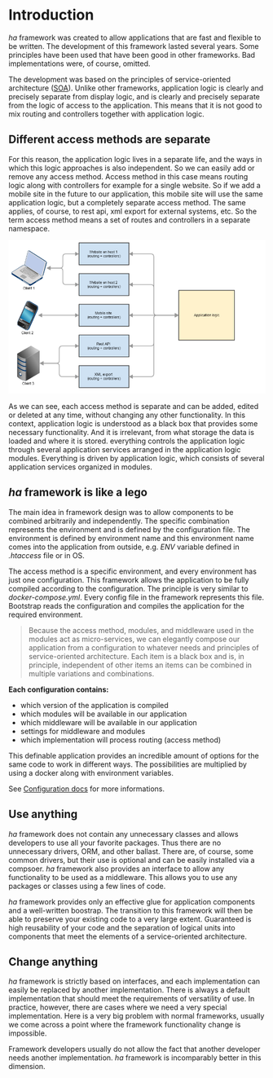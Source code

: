 # Introduction

*ha* framework  was created to allow applications that are fast and flexible to be written. The development of this framework lasted several years. Some principles have been used that have been good in other frameworks. Bad implementations were, of course, omitted. 

The development was based on the principles of service-oriented architecture ([SOA](https://en.wikipedia.org/wiki/Service-oriented_architecture)). Unlike other frameworks, application logic is clearly and precisely separate from display logic, and is clearly and precisely separate from the logic of access to the application. This means that it is not good to mix routing and controllers together with application logic.

## Different access methods are separate

For this reason, the application logic lives in a separate life, and the ways in which this logic approaches is also independent. So we can easily add or remove any access method. Access method in this case means routing logic along with controllers for example for a single website. So if we add a mobile site in the future to our application, this mobile site will use the same application logic, but a completely separate access method. The same applies, of course, to rest api, xml export for external systems, etc. So the term access method means a set of routes and controllers in a separate namespace.

![Access method schema](schema/access-method-schema.png "Access method schema")

As we can see, each access method is separate and can be added, edited or deleted at any time, without changing any other functionality. In this context, application logic is understood as a black box that provides some necessary functionality. And it is irrelevant, from what storage the data is loaded and where it is stored. everything controls the application logic through several application services arranged in the application logic modules. Everything is driven by application logic, which consists of several application services organized in modules.

## *ha* framework is like a lego

The main idea in framework design was to allow components to be combined arbitrarily and independently. The specific combination represents the environment and is defined by the configuration file. The environment is defined by environment name and this environment name comes into the application from outside, e.g. *ENV* variable defined in *.htaccess* file or in OS.

The access method is a specific environment, and every environment has just one configuration. This framework allows the application to be fully compiled according to the configuration. The principle is very similar to *docker-compose.yml*. Every config file in the framework represents this file. Bootstrap reads the configuration and compiles the application for the required environment.

> Because the access method, modules, and middleware used in the modules act as micro-services, we can elegantly compose our application from a configuration to whatever needs and principles of service-oriented architecture. Each item is a black box and is, in principle, independent of other items an items can be combined in multiple variations and combinations.

**Each configuration contains:**

- which version of the application is compiled
- which modules will be available in our application
- which middleware will be available in our application
- settings for middleware and modules
- which implementation will process routing (access method)

This definable application provides an incredible amount of options for the same code to work in different ways. The possibilities are multiplied by using a docker along with environment variables.

See [Configuration docs](configuration.md) for more informations.


## Use anything

*ha* framework does not contain any unnecessary classes and allows developers to use all your favorite packages. Thus there are no unnecessary drivers, ORM, and other ballast. There are, of course, some common drivers, but their use is optional and can be easily installed via a compsoer. *ha* framework also provides an interface to allow any functionality to be used as a middleware. This allows you to use any packages or classes using a few lines of code.

*ha* framework provides only an effective glue for application components and a well-written boostrap. The transition to this framework will then be able to preserve your existing code to a very large extent. Guaranteed is high reusability of your code and the separation of logical units into components that meet the elements of a service-oriented architecture.


## Change anything

*ha* framework is strictly based on interfaces, and each implementation can easily be replaced by another implementation. There is always a default implementation that should meet the requirements of versatility of use. In practice, however, there are cases where we need a very special implementation. Here is a very big problem with normal frameworks, usually we come across a point where the framework functionality change is impossible.

Framework developers usually do not allow the fact that another developer needs another implementation. *ha* framework is incomparably better in this dimension.
